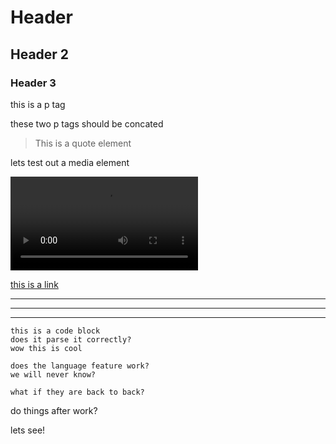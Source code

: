 # Header

## Header 2

### Header 3

this is a p tag

these two p tags 
should be concated

> This is a quote element

lets test out a media element

![alts text](path\to\file.mp4)

[this is a link](www.link.com)

---

***

___

```
this is a code block
does it parse it correctly?
wow this is cool
```

```language
does the language feature work?
we will never know?
```
```
what if they are back to back?
```

do things after work?

lets see!